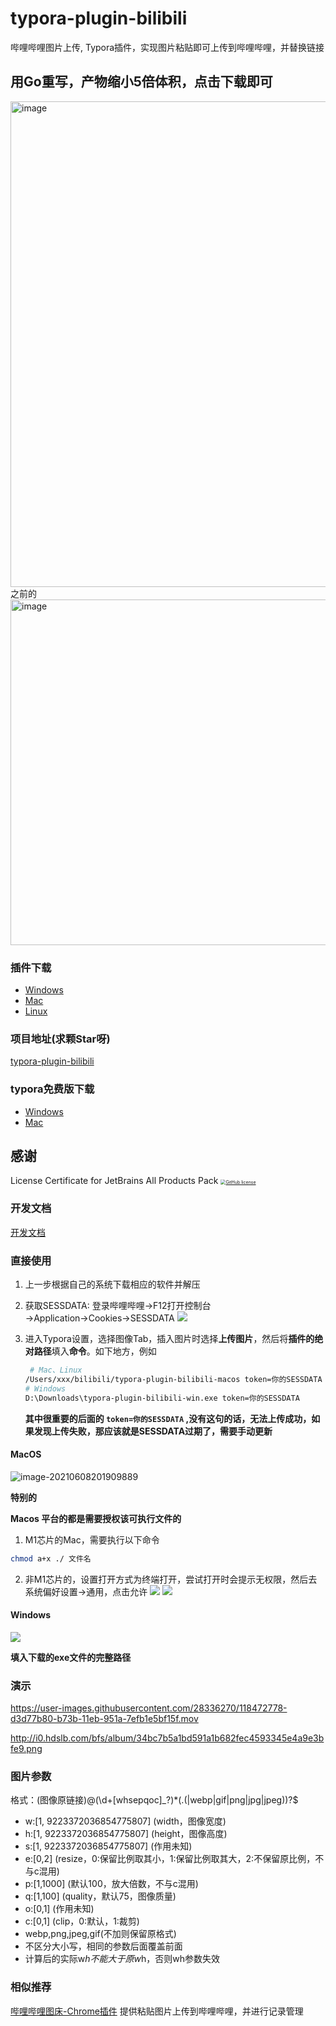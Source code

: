 # typora-plugin-bilibili
哔哩哔哩图片上传, Typora插件，实现图片粘贴即可上传到哔哩哔哩，并替换链接

## 用Go重写，产物缩小5倍体积，点击下载即可
<img width="777" alt="image" src="https://user-images.githubusercontent.com/28336270/167284443-9120b23b-fd22-4766-ae0d-4c047b988e9d.png">
之前的
<img width="553" alt="image" src="https://user-images.githubusercontent.com/28336270/167284741-c78e3d98-618d-43a7-b910-f96a8cc940cb.png">

### 插件下载
- [Windows](https://jiali0126.oss-cn-shenzhen.aliyuncs.com/typora/main.exe)
- [Mac](https://jiali0126.oss-cn-shenzhen.aliyuncs.com/typora/main)
- [Linux](https://jiali0126.oss-cn-shenzhen.aliyuncs.com/typora/main-linux)

### 项目地址(求颗Star呀)
[typora-plugin-bilibili](https://github.com/xlzy520/typora-plugin-bilibili)

### typora免费版下载
- [Windows](https://typora.io/windows/dev_release.html)
- [Mac](https://typora.io/dev_release.html)

## 感谢
License Certificate for JetBrains All Products Pack
[<img src="https://resources.jetbrains.com/storage/products/company/brand/logos/jb_beam.svg" alt="GitHub license" style="zoom:50%;" />](https://jb.gg/OpenSourceSupport)  

### 开发文档
[开发文档](./dev.md)

### 直接使用

1. 上一步根据自己的系统下载相应的软件并解压
2. 获取SESSDATA: 登录哔哩哔哩→F12打开控制台→Application→Cookies→SESSDATA
   ![](https://i0.hdslb.com/bfs/album/fe1a58c25c42743d5f1e186639218ee75a133df2.png)

4. 进入Typora设置，选择图像Tab，插入图片时选择**上传图片**，然后将**插件的绝对路径**填入**命令**。如下地方，例如

   ```bash
    # Mac、Linux
   /Users/xxx/bilibili/typora-plugin-bilibili-macos token=你的SESSDATA
   # Windows
   D:\Downloads\typora-plugin-bilibili-win.exe token=你的SESSDATA
   ```
   **其中很重要的后面的 `token=你的SESSDATA` ,没有这句的话，无法上传成功，如果发现上传失败，那应该就是SESSDATA过期了，需要手动更新**


#### MacOS
![image-20210608201909889](https://i0.hdslb.com/bfs/album/0f8ad346424ccd2c035c83449e716f0bbf4971b4.png)

**特别的**

**Macos 平台的都是需要授权该可执行文件的**
1. M1芯片的Mac，需要执行以下命令
```bash
chmod a+x ./ 文件名
```
2. 非M1芯片的，设置打开方式为终端打开，尝试打开时会提示无权限，然后去系统偏好设置->通用，点击允许
![](https://i0.hdslb.com/bfs/album/1b86699505befa32f7d87d8024df0c0f2d84ecb9.png)
![](https://i0.hdslb.com/bfs/album/b0eb89a08e4fd3e6ca8063dd71ce6fc2467e69dc.png)

#### Windows
![](https://i0.hdslb.com/bfs/album/3990cc67983fa55b28cf3536c40f7febaf0dfb43.png)

**填入下载的exe文件的完整路径**

### 演示

https://user-images.githubusercontent.com/28336270/118472778-d3d77b80-b73b-11eb-951a-7efb1e5bf15f.mov

http://i0.hdslb.com/bfs/album/34bc7b5a1bd591a1b682fec4593345e4a9e3bfe9.png


### 图片参数

格式：(图像原链接)@(\d+[whsepqoc]_?)*(\.(|webp|gif|png|jpg|jpeg))?$
- w:[1, 9223372036854775807] (width，图像宽度)
- h:[1, 9223372036854775807] (height，图像高度)
- s:[1, 9223372036854775807] (作用未知)
- e:[0,2] (resize，0:保留比例取其小，1:保留比例取其大，2:不保留原比例，不与c混用)
- p:[1,1000] (默认100，放大倍数，不与c混用)
- q:[1,100] (quality，默认75，图像质量)
- o:[0,1] (作用未知)
- c:[0,1] (clip，0:默认，1:裁剪)
- webp,png,jpeg,gif(不加则保留原格式)
- 不区分大小写，相同的参数后面覆盖前面
- 计算后的实际w*h不能大于原w*h，否则wh参数失效


### 相似推荐
[哔哩哔哩图床-Chrome插件](https://github.com/xlzy520/bilibili-img-uploader) 提供粘贴图片上传到哔哩哔哩，并进行记录管理
